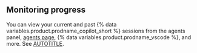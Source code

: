 ## Monitoring progress

You can view your current and past {% data variables.product.prodname_copilot_short %} sessions from the agents panel, [agents page](https://github.com/copilot/agents), {% data variables.product.prodname_vscode %}, and more. See [AUTOTITLE](/copilot/how-tos/agents/copilot-coding-agent/tracking-copilots-sessions).
